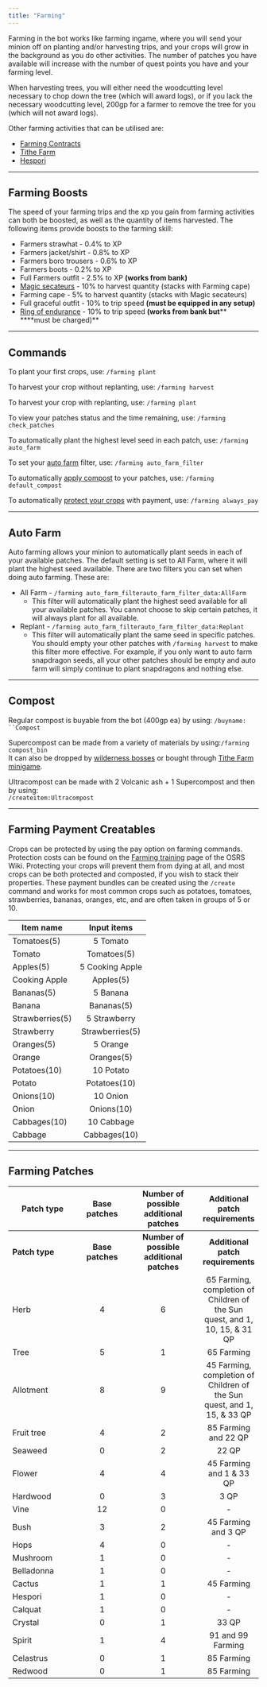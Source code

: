 ```yaml
---
title: "Farming"
---
```


Farming in the bot works like farming ingame, where you will send your minion off on planting and/or harvesting trips, and your crops will grow in the background as you do other activities. The number of patches you have available will increase with the number of quest points you have and your farming level.

When harvesting trees, you will either need the woodcutting level necessary to chop down the tree (which will award logs), or if you lack the necessary woodcutting level, 200gp for a farmer to remove the tree for you (which will not award logs).

Other farming activities that can be utilised are:

- [Farming Contracts](farming-contracts.md)
- [Tithe Farm](tithe-farm.md)
- [Hespori](farmables.md#hespori)

---

## **Farming Boosts**

The speed of your farming trips and the xp you gain from farming activities can both be boosted, as well as the quantity of items harvested. The following items provide boosts to the farming skill:

- Farmers strawhat - 0.4% to XP
- Farmers jacket/shirt - 0.8% to XP
- Farmers boro trousers - 0.6% to XP
- Farmers boots - 0.2% to XP
- Full Farmers outfit - 2.5% to XP **(works from bank)**
- [Magic secateurs](../../miscellaneous/buyables.md#quest-items) - 10% to harvest quantity (stacks with Farming cape)
- Farming cape - 5% to harvest quantity (stacks with Magic secateurs)
- Full graceful outfit - 10% to trip speed **(must be equipped in any setup)**
- [Ring of endurance](../agility/hallowed-sepulchre.md#ring-of-endurance) - 10% to trip speed **(works from bank but**\*\* \*\*\*\*must be charged)\*\*

---

## Commands

To plant your first crops, use: `/farming plant`

To harvest your crop without replanting, use: `/farming harvest`

To harvest your crop with replanting, use: `/farming plant`

To view your patches status and the time remaining, use: `/farming check_patches`

To automatically plant the highest level seed in each patch, use: `/farming auto_farm`

To set your [auto farm](./#auto-farm) filter, use: `/farming auto_farm_filter`

To automatically [apply compost](./#compost) to your patches, use: `/farming default_compost`

To automatically [protect your crops](./#farming-payment-creatables) with payment, use: `/farming always_pay`

---

## Auto Farm

Auto farming allows your minion to automatically plant seeds in each of your available patches. The default setting is set to All Farm, where it will plant the highest seed available. There are two filters you can set when doing auto farming. These are:

- All Farm - `/farming auto_farm_filterauto_farm_filter_data:AllFarm`
  - This filter will automatically plant the highest seed available for all your available patches. You cannot choose to skip certain patches, it will always plant for all available.
- Replant - `/farming auto_farm_filterauto_farm_filter_data:Replant`
  - This filter will automatically plant the same seed in specific patches. You should empty your other patches with `/farming harvest` to make this filter more effective. For example, if you only want to auto farm snapdragon seeds, all your other patches should be empty and auto farm will simply continue to plant snapdragons and nothing else.

---

## Compost

Regular compost is buyable from the bot (400gp ea) by using: `/buyname: ``Compost`

Supercompost can be made from a variety of materials by using:`/farming compost_bin`\
It can also be dropped by [wilderness bosses](../../bosses/boosts-and-requirements.md#callisto-vetion-venenatis-inc.-singles-versions) or bought through [Tithe Farm minigame](tithe-farm.md).

Ultracompost can be made with 2 Volcanic ash + 1 Supercompost and then by using: \
`/createitem:Ultracompost`

---

## **Farming Payment Creatables**

Crops can be protected by using the pay option on farming commands. Protection costs can be found on the [Farming training](https://oldschool.runescape.wiki/w/Farming_training) page of the OSRS Wiki. Protecting your crops will prevent them from dying at all, and most crops can be both protected and composted, if you wish to stack their properties. These payment bundles can be created using the `/create` command and works for most common crops such as potatoes, tomatoes, strawberries, bananas, oranges, etc, and are often taken in groups of 5 or 10.

| **Item name**   | **Input items** |
| --------------- | :-------------: |
| Tomatoes(5)     |    5 Tomato     |
| Tomato          |   Tomatoes(5)   |
| Apples(5)       | 5 Cooking Apple |
| Cooking Apple   |    Apples(5)    |
| Bananas(5)      |    5 Banana     |
| Banana          |   Bananas(5)    |
| Strawberries(5) |  5 Strawberry   |
| Strawberry      | Strawberries(5) |
| Oranges(5)      |    5 Orange     |
| Orange          |   Oranges(5)    |
| Potatoes(10)    |    10 Potato    |
| Potato          |  Potatoes(10)   |
| Onions(10)      |    10 Onion     |
| Onion           |   Onions(10)    |
| Cabbages(10)    |   10 Cabbage    |
| Cabbage         |  Cabbages(10)   |

---

## **Farming Patches**

<table data-header-hidden><thead><tr><th width="166">Patch type</th><th width="113" align="center">Base patches</th><th width="186" align="center">Number of possible additional patches</th><th align="center">Additional patch requirements</th></tr></thead><tbody><tr><td><strong>Patch type</strong></td><td align="center"><strong>Base patches</strong></td><td align="center"><strong>Number of possible additional patches</strong></td><td align="center"><strong>Additional patch requirements</strong></td></tr><tr><td>Herb</td><td align="center">4</td><td align="center">6</td><td align="center">65 Farming, completion of Children of the Sun quest, and 1, 10, 15, &#x26; 31 QP</td></tr><tr><td>Tree</td><td align="center">5</td><td align="center">1</td><td align="center">65 Farming</td></tr><tr><td>Allotment</td><td align="center">8</td><td align="center">9</td><td align="center">45 Farming, completion of Children of the Sun quest, and 1, 15, &#x26; 33 QP</td></tr><tr><td>Fruit tree</td><td align="center">4</td><td align="center">2</td><td align="center">85 Farming and 22 QP</td></tr><tr><td>Seaweed</td><td align="center">0</td><td align="center">2</td><td align="center">22 QP</td></tr><tr><td>Flower</td><td align="center">4</td><td align="center">4</td><td align="center">45 Farming and 1 &#x26; 33 QP</td></tr><tr><td>Hardwood</td><td align="center">0</td><td align="center">3</td><td align="center">3 QP</td></tr><tr><td>Vine</td><td align="center">12</td><td align="center">0</td><td align="center">-</td></tr><tr><td>Bush</td><td align="center">3</td><td align="center">2</td><td align="center">45 Farming and 3 QP</td></tr><tr><td>Hops</td><td align="center">4</td><td align="center">0</td><td align="center">-</td></tr><tr><td>Mushroom</td><td align="center">1</td><td align="center">0</td><td align="center">-</td></tr><tr><td>Belladonna</td><td align="center">1</td><td align="center">0</td><td align="center">-</td></tr><tr><td>Cactus</td><td align="center">1</td><td align="center">1</td><td align="center">45 Farming</td></tr><tr><td>Hespori</td><td align="center">1</td><td align="center">0</td><td align="center">-</td></tr><tr><td>Calquat</td><td align="center">1</td><td align="center">0</td><td align="center">-</td></tr><tr><td>Crystal</td><td align="center">0</td><td align="center">1</td><td align="center">33 QP</td></tr><tr><td>Spirit</td><td align="center">1</td><td align="center">4</td><td align="center">91 and 99 Farming</td></tr><tr><td>Celastrus</td><td align="center">0</td><td align="center">1</td><td align="center">85 Farming</td></tr><tr><td>Redwood</td><td align="center">0</td><td align="center">1</td><td align="center">85 Farming</td></tr></tbody></table>
